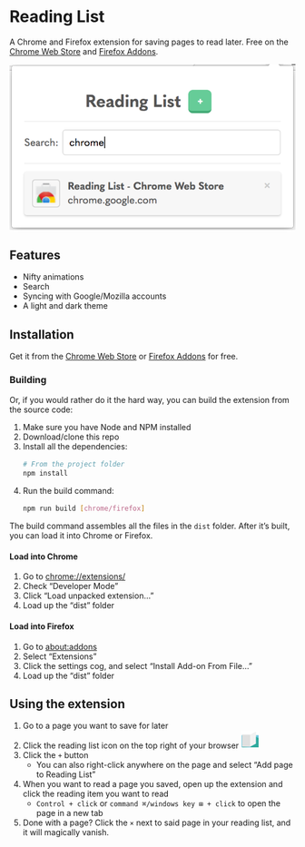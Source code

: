 # Reading List

A Chrome and Firefox extension for saving pages to read later. Free on the [Chrome Web Store](https://chrome.google.com/webstore/detail/lloccabjgblebdmncjndmiibianflabo) and [Firefox Addons](https://addons.mozilla.org/firefox/addon/reading_list/).

![Chrome Reading List extension](src/images/search-screenshot.png)

## Features

  - Nifty animations
  - Search
  - Syncing with Google/Mozilla accounts
  - A light and dark theme

## Installation

Get it from the [Chrome Web Store](https://chrome.google.com/webstore/detail/lloccabjgblebdmncjndmiibianflabo) or [Firefox Addons](https://addons.mozilla.org/firefox/addon/reading_list/) for free.

### Building

Or, if you would rather do it the hard way, you can build the extension from the source code:

  1. Make sure you have Node and NPM installed
  1. Download/clone this repo
  1. Install all the dependencies:
      ```bash
      # From the project folder
      npm install
      ```
  1. Run the build command:
      ```bash
      npm run build [chrome/firefox]
      ```

The build command assembles all the files in the `dist` folder. After it’s built, you can load it into Chrome or Firefox.

#### Load into Chrome

  1. Go to [chrome://extensions/](chrome://extensions/)
  1. Check “Developer Mode”
  1. Click “Load unpacked extension…”
  1. Load up the “dist” folder

#### Load into Firefox

  1. Go to [about:addons](about:addons)
  1. Select “Extensions”
  1. Click the settings cog, and select “Install Add-on From File…”
  1. Load up the “dist” folder

## Using the extension

  1. Go to a page you want to save for later
  1. Click the reading list icon on the top right of your browser ![Chrome Reading List icon](src/icons/icon32.png)
  1. Click the `+` button
      - You can also right-click anywhere on the page and select “Add page to Reading List”
  1. When you want to read a page you saved, open up the extension and click the reading item you want to read
      - `Control + click` or `command ⌘/windows key ⊞ + click` to open the page in a new tab
  1. Done with a page? Click the `×` next to said page in your reading list, and it will magically vanish.
